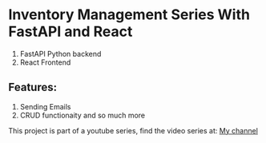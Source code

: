# Inventory Management Series With FastAPI and React

1. FastAPI Python backend
2. React Frontend

## Features:
1. Sending Emails
2. CRUD functionaity
and so much more

This project is part of a youtube series, find the video series at: [My channel](www.youtube.com/c/CodeWthPrince)
